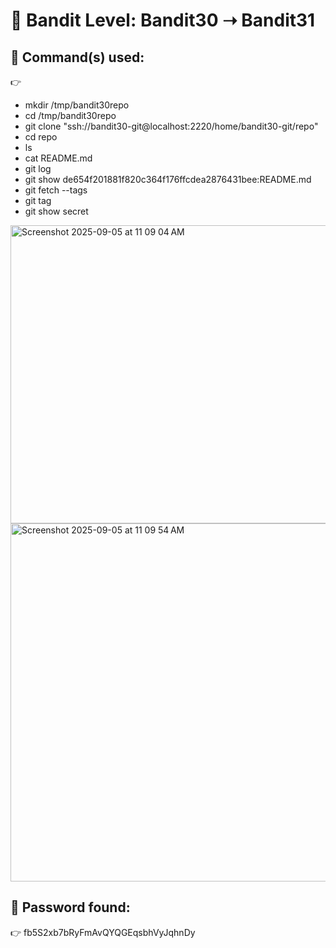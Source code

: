 # 🔐 Bandit Level: Bandit30 ➝ Bandit31

## 📂 Command(s) used:
👉 
- mkdir /tmp/bandit30repo
- cd /tmp/bandit30repo
- git clone "ssh://bandit30-git@localhost:2220/home/bandit30-git/repo"
- cd repo
- ls
- cat README.md
- git log
- git show de654f201881f820c364f176ffcdea2876431bee:README.md
- git fetch --tags
- git tag
- git show secret


<img width="729" height="477" alt="Screenshot 2025-09-05 at 11 09 04 AM" src="https://github.com/user-attachments/assets/ae72754e-d57d-4368-9a58-f6f7f0be41b8" />

<img width="733" height="573" alt="Screenshot 2025-09-05 at 11 09 54 AM" src="https://github.com/user-attachments/assets/248b7b01-1289-4bce-8ceb-1a0e10bae271" />

## 📄 Password found:
👉 
fb5S2xb7bRyFmAvQYQGEqsbhVyJqhnDy

